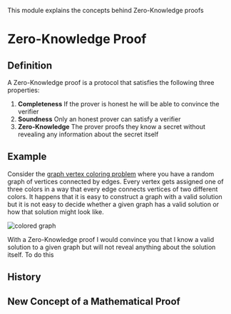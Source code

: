 This module explains the concepts behind Zero-Knowledge proofs

# Zero-Knowledge Proof

## Definition

A Zero-Knowledge proof is a protocol that satisfies the following three properties:

1. **Completeness**
  If the prover is honest he will be able to convince the verifier
2. **Soundness**
  Only an honest prover can satisfy a verifier
3. **Zero-Knowledge**
  The prover proofs they know a secret without revealing any information 
  about the secret itself

## Example

Consider the [graph vertex coloring problem][graph coloring] where you have a 
random graph of vertices connected by edges. Every vertex gets assigned one of 
three colors in a way that every edge connects vertices of two different 
colors. 
It happens that it is easy to construct a graph with a valid solution but it is 
not easy to decide whether a given graph has a valid solution or how that 
solution might look like.

![colored graph][graph img]

With a Zero-Knowledge proof I would convince you that I know a valid solution 
to a given graph but will not reveal anything about the solution itself. 
To do this 

## History

## New Concept of a Mathematical Proof

[graph coloring]: https://en.wikipedia.org/wiki/Graph_coloring#Vertex_coloring
[graph img]: https://upload.wikimedia.org/wikipedia/commons/c/c2/Triangulation_3-coloring.svg
